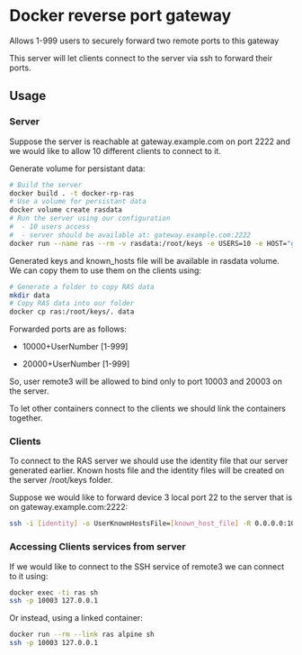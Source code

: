 # Docker reverse port gateway

Allows 1-999 users to securely forward two remote ports to this gateway

This server will let clients connect to the server via ssh to forward their ports.

## Usage

### Server

Suppose the server is reachable at gateway.example.com on port 2222 and we would like to allow 10 different clients to connect to it.

Generate volume for persistant data:

```sh
# Build the server
docker build . -t docker-rp-ras
# Use a volume for persistant data
docker volume create rasdata
# Run the server using our configuration
#  - 10 users access
#  - server should be available at: gateway.example.com:2222
docker run --name ras --rm -v rasdata:/root/keys -e USERS=10 -e HOST="gateway.example.com" -e PORT=2222 -p 2222:22 -d docker-rp-ras
```

Generated keys and known_hosts file will be available in rasdata volume. We can copy them to use them on the clients using:

```sh
# Generate a folder to copy RAS data
mkdir data
# Copy RAS data into our folder
docker cp ras:/root/keys/. data
```

Forwarded ports are as follows:

- 10000+UserNumber [1-999]

- 20000+UserNumber [1-999]

So, user remote3 will be allowed to bind only to port 10003 and 20003 on the server.

To let other containers connect to the clients we should link the containers together.

### Clients

To connect to the RAS server we should use the identity file that our server generated earlier. Known hosts file and the identity files will be created on the server /root/keys folder.

Suppose we would like to forward device 3 local port 22 to the server that is on gateway.example.com:2222:

```sh
ssh -i [identity] -o UserKnownHostsFile=[known_host_file] -R 0.0.0.0:10003:localhost:22 -l remote3 -p 2222 gateway.example.com
```

### Accessing Clients services from server

If we would like to connect to the SSH service of remote3 we can connect to it using:

```sh
docker exec -ti ras sh
ssh -p 10003 127.0.0.1
```

Or instead, using a linked container:

```sh
docker run --rm --link ras alpine sh
ssh -p 10003 127.0.0.1
```